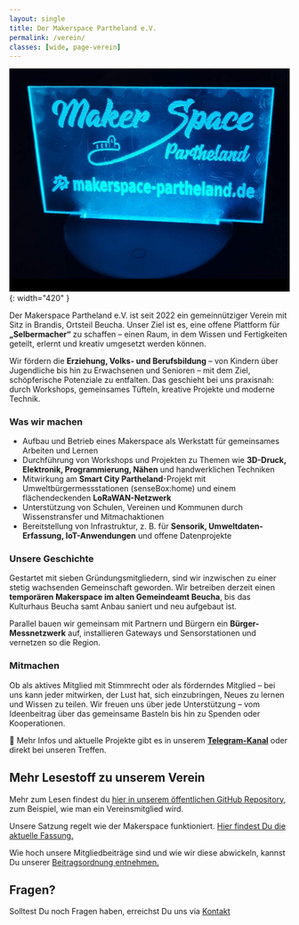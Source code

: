 ```yaml
---
layout: single
title: Der Makerspace Partheland e.V.
permalink: /verein/
classes: [wide, page-verein]
---
```


![](/assets/images/verein/Bildschirmfoto-vom-2022-04-09-17-53-59.png){: width="420" }

Der Makerspace Partheland e.V. ist seit 2022 ein gemeinnütziger Verein mit Sitz in Brandis, Ortsteil Beucha. Unser Ziel ist es, eine offene Plattform für **„Selbermacher“** zu schaffen – einen Raum, in dem Wissen und Fertigkeiten geteilt, erlernt und kreativ umgesetzt werden können.

Wir fördern die **Erziehung, Volks- und Berufsbildung** – von Kindern über Jugendliche bis hin zu Erwachsenen und Senioren – mit dem Ziel, schöpferische Potenziale zu entfalten. Das geschieht bei uns praxisnah: durch Workshops, gemeinsames Tüfteln, kreative Projekte und moderne Technik.

### Was wir machen
- Aufbau und Betrieb eines Makerspace als Werkstatt für gemeinsames Arbeiten und Lernen
- Durchführung von Workshops und Projekten zu Themen wie **3D-Druck, Elektronik, Programmierung, Nähen** und handwerklichen Techniken
- Mitwirkung am **Smart City Partheland**-Projekt mit Umweltbürgermessstationen (senseBox:home) und einem flächendeckenden **LoRaWAN-Netzwerk**
- Unterstützung von Schulen, Vereinen und Kommunen durch Wissenstransfer und Mitmachaktionen
- Bereitstellung von Infrastruktur, z. B. für **Sensorik, Umweltdaten-Erfassung, IoT-Anwendungen** und offene Datenprojekte

### Unsere Geschichte
Gestartet mit sieben Gründungsmitgliedern, sind wir inzwischen zu einer stetig wachsenden Gemeinschaft geworden. Wir betreiben derzeit einen **temporären Makerspace im alten Gemeindeamt Beucha**, bis das Kulturhaus Beucha samt Anbau saniert und neu aufgebaut ist.

Parallel bauen wir gemeinsam mit Partnern und Bürgern ein **Bürger-Messnetzwerk** auf, installieren Gateways und Sensorstationen und vernetzen so die Region.

### Mitmachen
Ob als aktives Mitglied mit Stimmrecht oder als förderndes Mitglied – bei uns kann jeder mitwirken, der Lust hat, sich einzubringen, Neues zu lernen und Wissen zu teilen. Wir freuen uns über jede Unterstützung – vom Ideenbeitrag über das gemeinsame Basteln bis hin zu Spenden oder Kooperationen.

📌 Mehr Infos und aktuelle Projekte gibt es in unserem **[Telegram-Kanal](https://t.me/makerspacepartheland)** oder direkt bei unseren Treffen.

## Mehr Lesestoff zu unserem Verein

Mehr zum Lesen findest du [hier in unserem öffentlichen GitHub Repository](https://github.com/makerspace-partheland/Vereinsdokumente), zum Beispiel, wie man ein Vereinsmitglied wird.

Unsere Satzung regelt wie der Makerspace funktioniert. [Hier findest Du die aktuelle Fassung.][1]

Wie hoch unsere Mitgliedbeiträge sind und wie wir diese abwickeln, kannst Du unserer [Beitragsordnung entnehmen.][2]

## Fragen?

Solltest Du noch Fragen haben, erreichst Du uns via [Kontakt](/kontakt/)

[1]: https://github.com/makerspace-partheland/Vereinsdokumente/blob/f2fa5fe92b422313d272f059c50a4c5431a2f777/Satzung%20-%20Makerspace%20Partheland%20e.V.pdf
[2]: https://github.com/makerspace-partheland/Vereinsdokumente/blob/f2fa5fe92b422313d272f059c50a4c5431a2f777/Beitragsordnung%20-%20Makerspace%20Partheland%20e.V.pdf
